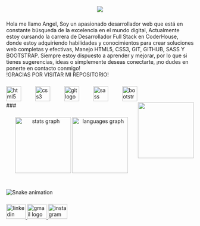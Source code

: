 <div align="center">
  <img height="" src="https://media.giphy.com/media/cONmehlI1RLooq701P/giphy.gif"  />
</div>

###

<p align="left">Hola me llamo Angel, Soy un apasionado desarrollador web que está en constante búsqueda de la excelencia en el mundo digital, Actualmente estoy cursando la carrera de Desarrollador Full Stack en CoderHouse, donde estoy adquiriendo habilidades y conocimientos para crear soluciones web completas y efectivas, Manejo HTML5, CSS3, GIT, GITHUB, SASS Y BOOTSTRAP. Siempre estoy dispuesto a aprender y mejorar, por lo que si tienes sugerencias, ideas o simplemente deseas conectarte, ¡no dudes en ponerte en contacto conmigo!<br>!GRACIAS POR VISITAR MI REPOSITORIO!</p>

###
<div align="left">
  <img src="https://cdn.jsdelivr.net/gh/devicons/devicon/icons/html5/html5-original.svg" height="40" alt="html5 logo"  />
  <img width="30" />
  <img src="https://cdn.jsdelivr.net/gh/devicons/devicon/icons/css3/css3-original.svg" height="40" alt="css3 logo"  />
  <img width="30" />
  <img src="https://cdn.jsdelivr.net/gh/devicons/devicon/icons/git/git-original.svg" height="40" alt="git logo"  />
  <img width="30" />
  <img src="https://cdn.jsdelivr.net/gh/devicons/devicon/icons/sass/sass-original.svg" height="40" alt="sass logo"  />
  <img width="30" />
  <img src="https://cdn.jsdelivr.net/gh/devicons/devicon/icons/bootstrap/bootstrap-original.svg" height="40" alt="bootstrap logo"  />
</div>
###

<img align="right" height="150" src="https://raw.githubusercontent.com/TheDudeThatCode/TheDudeThatCode/master/Assets/Developer.gif"  />

###

<div align="center">
  <img src="https://github-readme-stats.vercel.app/api?username=Angel-lopez02&hide_title=false&hide_rank=false&show_icons=true&include_all_commits=true&count_private=true&disable_animations=false&theme=dracula&locale=en&hide_border=false&order=1" height="150" alt="stats graph"  />
  <img src="https://github-readme-stats.vercel.app/api/top-langs?username=Angel-lopez02&locale=en&hide_title=false&layout=compact&card_width=320&langs_count=5&theme=dracula&hide_border=false&order=2" height="150" alt="languages graph"  />
</div>

###

<br clear="both">

<img src="https://raw.githubusercontent.com/Angel-lopez02/Angel-lopez02/output/snake.svg" alt="Snake animation" />

###

<div align="left">
  <a href="https://www.linkedin.com/in/angel-lopez-2a6571211/" target="_blank">
    <img src="https://raw.githubusercontent.com/maurodesouza/profile-readme-generator/master/src/assets/icons/social/linkedin/default.svg" width="52" height="40" alt="linkedin logo"  />
  </a>
  <a href="angelde2002@gmail.com" target="_blank">
    <img src="https://raw.githubusercontent.com/maurodesouza/profile-readme-generator/master/src/assets/icons/social/gmail/default.svg" width="52" height="40" alt="gmail logo"  />
  </a>
  <a href="https://www.instagram.com/angel_lopez.02/" target="_blank">
    <img src="https://raw.githubusercontent.com/maurodesouza/profile-readme-generator/master/src/assets/icons/social/instagram/default.svg" width="52" height="40" alt="instagram logo"  />
  </a>
</div>

###
